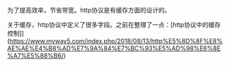 为了提高效率，节省带宽。http协议是有缓存方面的设计的。

关于缓存，http协议中定义了很多字段。之前在整理了一点：[http协议中的缓存控制]](https://www.myway5.com/index.php/2018/08/13/http%E5%8D%8F%E8%AE%AE%E4%B8%AD%E7%9A%84%E7%BC%93%E5%AD%98%E6%8E%A7%E5%88%B6/)
